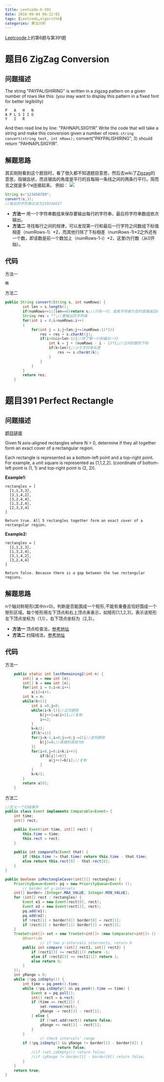 ```yaml
---
title: Leetcode-6-391
date: 2016-09-04 00:12:01
tags: [Leetcode,algorithm]
categories: 算法分析
---
```


[Leetcoode](https://leetcode.com/problemset/algorithms/)上的第6题与第391题

# 题目6 ZigZag Conversion
## 问题描述

The string "PAYPALISHIRING" is written in a zigzag pattern on a given number of rows like this: (you may want to display this pattern in a fixed font for better legibility)

```
P   A   H   N
A P L S I I G
Y   I   R
```

And then read line by line: "PAHNAPLSIIGYIR"
Write the code that will take a string and make this conversion given a number of rows:
`string convert(string text, int nRows);`
convert("PAYPALISHIRING", 3) should return "PAHNAPLSIIGYIR".

## 解题思路

其实刚刚看到这个题目时，看了很久都不知道题目意思，然后去wiki了[Zigzag](https://en.wikipedia.org/wiki/Zigzag)的意思，指锯齿状，而且锯齿的角度是平行的且每隔一条线之间的两条行平行。简而言之就是多个`W`连接起来。
例如：
![](img/leetcode6.png)

```java
String s="123456789";
convert(s,3);
//输出的字符串应该为159246837
```

* **方法一** 用一个字符串数组来保存要输出每行的字符串，最后将字符串数组依次输出。
* **方法二** 寻找每行之间的规律，可以发现第一行和最后一行字符之间数组下标值相差（numRows-1）\*2，而其他行除了下标相差（numRows-1)\*2之外还有一个数，即该数是前一个数加上（numRows-1-i）\*2，这里i为行数（从0开始）。

## 代码

方法一

```java
略
```

方法二

```java
public String convert(String s, int numRows) {
        int len = s.length();
        if(numRows<=1||len==0)return s;//只有一行，或者字符串为空时直接返回s
        String res = "";//要输出的字符串
        for(int i = 0;i<numRows;i++)
        {
            for(int j = i;j<len;j+=(numRows-1)*2){
                res = res + s.charAt(j);
                if(i>0&&i<len-1){//除了第一行和最后一行
                    int k = j + (numRows - i - 1)*2;//之间的数的下标
                    if(k<len){//小于字符串长度
                        res += s.charAt(k);
                    }
                }
            }
        }
        return res;
    }
```


# 题目391 Perfect Rectangle
## 问题描述

[题目链接](https://leetcode.com/contest/2/problems/perfect-rectangle/)

Given N axis-aligned rectangles where N > 0, determine if they all together form an exact cover of a rectangular region.

Each rectangle is represented as a bottom-left point and a top-right point. For example, a unit square is represented as [1,1,2,2]. (coordinate of bottom-left point is (1, 1) and top-right point is (2, 2)).

**Example1:**

```
rectangles = [
  [1,1,3,3],
  [3,1,4,2],
  [3,2,4,4],
  [1,3,2,4],
  [2,3,3,4]
]

Return true. All 5 rectangles together form an exact cover of a rectangular region.
```

**Example2:**

```
rectangles = [
  [1,1,2,3],
  [1,3,2,4],
  [3,1,4,2],
  [3,2,4,4]
]

Return false. Because there is a gap between the two rectangular regions.
```

## 解题思路

n个轴对称矩形(其中n>0)，判断是否能围成一个矩形,不能有重叠且恰好围成一个矩形区域。每个矩形用左下顶点和右上顶点来表示，如矩形[1,1,2,3]，表示该矩形左下顶点坐标为（1,1），右下顶点坐标为（2,3）。

* **方法一**  顶点检查法，[参考地址](https://discuss.leetcode.com/topic/55923/o-n-solution-by-counting-corners-with-detailed-explaination/2)
* **方法二**  扫描线法，[参考地址](https://discuss.leetcode.com/topic/55944/o-n-log-n-sweep-line-solution)
## 代码

方法一

```java
    public static int lastRemaining2(int n) {
        int[] a = new int [n];
        int[] b = new int [n];
        for(int i = 0;i<n;i++)
            a[i]=i+1;
        int k = n;
        while(k>1){
            int i =0,j=0;
            while(i<k-1){//正向删除
                b[j++]=a[i+1];//复制
                i+=2;
            }
            k=k/2;
            if(k!=1){
            for(j=k-1,i=0;j>=0;j-=2){//逆向删除
                b[j]=0;//直接将其改为0
            }}
            for(i=0,j=0;i<k;i++){
                if(b[i]!=0){
                    a[j++]=b[i];//复制
                }
            }
            k=k/2;
        }
        return a[0];
    }
```

方法二


```java
//定义一个扫描事件
public class Event implements Comparable<Event> {
	int time;
	int[] rect;

	public Event(int time, int[] rect) {
		this.time = time;
		this.rect = rect;
	}
	
	public int compareTo(Event that) {
		if (this.time != that.time) return this.time - that.time;
		else return this.rect[0] - that.rect[0];
	}
}

public boolean isRectangleCover(int[][] rectangles) {
	PriorityQueue<Event> pq = new PriorityQueue<Event> ();
        // border of y-intervals
	int[] border= {Integer.MAX_VALUE, Integer.MIN_VALUE};
	for (int[] rect : rectangles) {
		Event e1 = new Event(rect[0], rect);
		Event e2 = new Event(rect[2], rect);
		pq.add(e1);
		pq.add(e2);
		if (rect[1] < border[0]) border[0] = rect[1];
		if (rect[3] > border[1]) border[1] = rect[3];
	}
	TreeSet<int[]> set = new TreeSet<int[]> (new Comparator<int[]> () {
		@Override
                // if two y-intervals intersects, return 0
		public int compare (int[] rect1, int[] rect2) {
			if (rect1[3] <= rect2[1]) return -1;
			else if (rect2[3] <= rect1[1]) return 1;
			else return 0;
		}
	});
	int yRange = 0;
	while (!pq.isEmpty()) {
		int time = pq.peek().time;
		while (!pq.isEmpty() && pq.peek().time == time) {
			Event e = pq.poll();
			int[] rect = e.rect;
			if (time == rect[2]) {
				set.remove(rect);
				yRange -= rect[3] - rect[1];
			} else {
				if (!set.add(rect)) return false;
				yRange += rect[3] - rect[1];
			}
		}
                // check intervals' range
		if (!pq.isEmpty() && yRange != border[1] - border[0]) {
                        return false;
			//if (set.isEmpty()) return false;
			//if (yRange != border[1] - border[0]) return false;
		}
	}
	return true;
}
```

